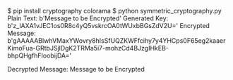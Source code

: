 $ pip install cryptography colorama
$ python symmetric_cryptography.py
Plain Text: b'Message to be Encrypted'
Generated Key: b'z_lAXA1vJEC1os0R8c4yQ5vskrcOA0tWUxbBGsZdV2U='
Encrypted Message: b'gAAAAABlwhVMaxYWovry8hIsSfUQZKWFfcihy7y4YHCps0F65eg2kaaerKimoFua-GRtbJSjlDgK2TRMa5i7-mohzCd4BJzgIHkEB-bhpQHgfhFIoobijDA='

Decrypted Message: Message to be Encrypted
